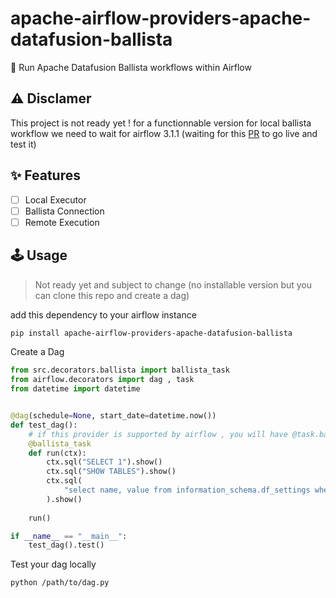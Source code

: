 # apache-airflow-providers-apache-datafusion-ballista
🍃 Run Apache Datafusion Ballista workflows within Airflow 

## ⚠️ Disclamer

This project is not ready yet ! for a functionnable version for local ballista workflow we need to wait for airflow 3.1.1 (waiting for this [PR](https://github.com/apache/airflow/pull/56660) to go live and test it)

## ✨ Features

- [ ] Local Executor
- [ ] Ballista Connection
- [ ] Remote Execution

## 🕹️ Usage

> Not ready yet and subject to change (no installable version but you can clone this repo and create a dag)

add this dependency to your airflow instance

```bash
pip install apache-airflow-providers-apache-datafusion-ballista
```

Create a Dag

```python
from src.decorators.ballista import ballista_task
from airflow.decorators import dag , task
from datetime import datetime


@dag(schedule=None, start_date=datetime.now())
def test_dag():
    # if this provider is supported by airflow , you will have @task.ballista (but its not)
    @ballista_task
    def run(ctx):
        ctx.sql("SELECT 1").show()
        ctx.sql("SHOW TABLES").show()
        ctx.sql(
            "select name, value from information_schema.df_settings where name like 'ballista.job.name'"
        ).show()
    
    run()

if __name__ == "__main__":
    test_dag().test()
```

Test your dag locally
```
python /path/to/dag.py
```

